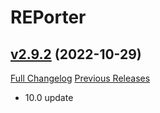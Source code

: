 # REPorter

## [v2.9.2](https://github.com/AcidWeb/REPorter/tree/v2.9.2) (2022-10-29)
[Full Changelog](https://github.com/AcidWeb/REPorter/compare/v2.9.1...v2.9.2) [Previous Releases](https://github.com/AcidWeb/REPorter/releases)

- 10.0 update  
